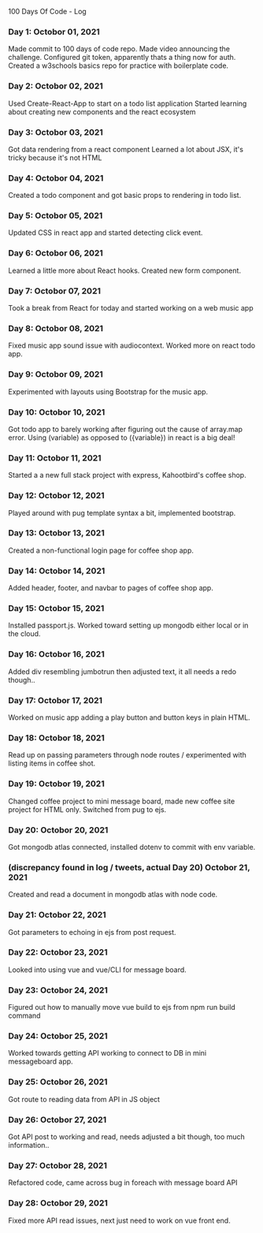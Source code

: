  100 Days Of Code - Log

### Day 1: Octobor 01, 2021
Made commit to 100 days of code repo.
Made video announcing the challenge.
Configured git token, apparently thats a thing now for auth.
Created a w3schools basics repo for practice with boilerplate code.


### Day 2: Octobor 02, 2021
Used Create-React-App to start on a todo list application
Started learning about creating new components and the react ecosystem

### Day 3: Octobor 03, 2021
Got data rendering from a react component
Learned a lot about JSX, it's tricky because it's not HTML

### Day 4: Octobor 04, 2021
Created a todo component and got basic props to rendering in todo list.

### Day 5: Octobor 05, 2021
Updated CSS in react app and started detecting click event.

### Day 6: Octobor 06, 2021
Learned a little more about React hooks. Created new form component. 

### Day 7: Octobor 07, 2021
Took a break from React for today and started working on a web music app

### Day 8: Octobor 08, 2021
Fixed music app sound issue with audiocontext. Worked more on react todo app.

### Day 9: Octobor 09, 2021
Experimented with layouts using Bootstrap for the music app.

### Day 10: Octobor 10, 2021
Got todo app to barely working after figuring out the cause of array.map error. Using (variable) as opposed to ({variable}) in react is a big deal!

### Day 11: Octobor 11, 2021
Started a a new full stack project with express, Kahootbird's coffee shop. 

### Day 12: Octobor 12, 2021
Played around with pug template syntax a bit, implemented bootstrap.

### Day 13: Octobor 13, 2021
Created a non-functional login page for coffee shop app.

### Day 14: Octobor 14, 2021
Added header, footer, and navbar to pages of coffee shop app.

### Day 15: Octobor 15, 2021
Installed passport.js. Worked toward setting up mongodb either local or in the cloud.

### Day 16: Octobor 16, 2021
Added div resembling jumbotrun then adjusted text, it all needs a redo though..

### Day 17: Octobor 17, 2021
Worked on music app adding a play button and button keys in plain HTML.

### Day 18: Octobor 18, 2021
Read up on passing parameters through node routes / experimented with listing items in coffee shot.

### Day 19: Octobor 19, 2021
Changed coffee project to mini message board, made new coffee site project for HTML only. Switched from pug to ejs.

### Day 20: Octobor 20, 2021
Got mongodb atlas connected, installed dotenv to commit with env variable.

### (discrepancy found in log / tweets, actual Day 20) Octobor 21, 2021
Created and read a document in mongodb atlas with node code.

### Day 21: Octobor 22, 2021
Got parameters to echoing in ejs from post request.

### Day 22: Octobor 23, 2021
Looked into using vue and vue/CLI for message board.

### Day 23: Octobor 24, 2021
Figured out how to manually move vue build to ejs from npm run build command

### Day 24: Octobor 25, 2021
Worked towards getting API working to connect to DB in mini messageboard app.

### Day 25: Octobor 26, 2021
Got route to reading data from API in JS object

### Day 26: Octobor 27, 2021
Got API post to working and read, needs adjusted a bit though, too much information..

### Day 27: Octobor 28, 2021
Refactored code, came across bug in foreach with message board API

### Day 28: Octobor 29, 2021
Fixed more API read issues, next just need to work on vue front end.


